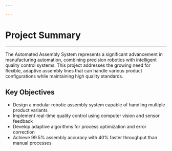 ```yaml
---

---
```


# Project Summary
---
The Automated Assembly System represents a significant advancement in manufacturing automation, combining precision robotics with intelligent quality control systems. This project addresses the growing need for flexible, adaptive assembly lines that can handle various product configurations while maintaining high quality standards.

## Key Objectives
- Design a modular robotic assembly system capable of handling multiple product variants
- Implement real-time quality control using computer vision and sensor feedback
- Develop adaptive algorithms for process optimization and error correction
- Achieve 99.5% assembly accuracy with 40% faster throughput than manual processes